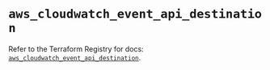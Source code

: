 # `aws_cloudwatch_event_api_destination`

Refer to the Terraform Registry for docs: [`aws_cloudwatch_event_api_destination`](https://registry.terraform.io/providers/hashicorp/aws/5.53.0/docs/resources/cloudwatch_event_api_destination).
